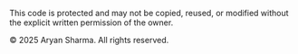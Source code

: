This code is protected and may not be copied, reused, or modified without the explicit written permission of the owner.

© 2025 Aryan Sharma. All rights reserved.
